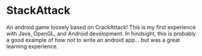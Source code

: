 StackAttack
===========

An android game loosely based on CrackAttack! This is my first experience with
Java, OpenGL, and Android development. In hindsight, this is probably a good 
example of how *not* to write an android app... but was a great learning 
experience.
